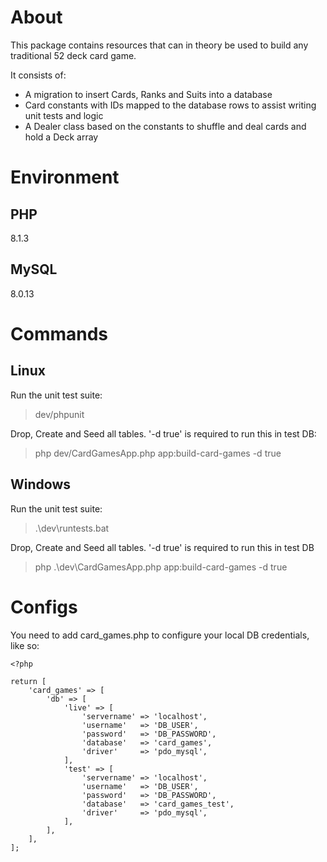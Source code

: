 # About

This package contains resources that can in theory be used to build any traditional 52 deck card game.

It consists of:

 - A migration to insert Cards, Ranks and Suits into a database
 - Card constants with IDs mapped to the database rows to assist writing unit tests and logic
 - A Dealer class based on the constants to shuffle and deal cards and hold a Deck array

# Environment

## PHP

8.1.3

## MySQL

8.0.13

# Commands

## Linux
Run the unit test suite:

> dev/phpunit

Drop, Create and Seed all tables. '-d true' is required to run this in test DB:

> php dev/CardGamesApp.php app:build-card-games -d true

## Windows
Run the unit test suite:

> .\dev\runtests.bat

Drop, Create and Seed all tables. '-d true' is required to run this in test DB

> php .\dev\CardGamesApp.php app:build-card-games -d true

# Configs

You need to add card_games.php to configure your local DB credentials, like so:

```
<?php

return [
    'card_games' => [
        'db' => [
            'live' => [
                'servername' => 'localhost',
                'username'   => 'DB_USER',
                'password'   => 'DB_PASSWORD',
                'database'   => 'card_games',
                'driver'     => 'pdo_mysql',
            ],
            'test' => [
                'servername' => 'localhost',
                'username'   => 'DB_USER',
                'password'   => 'DB_PASSWORD',
                'database'   => 'card_games_test',
                'driver'     => 'pdo_mysql',
            ],
        ],
    ],
];

```

